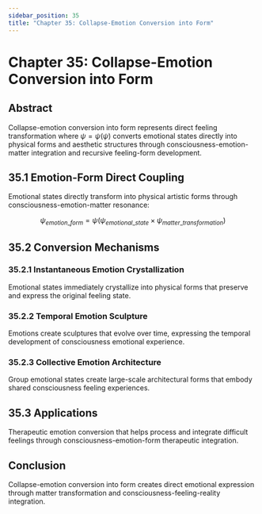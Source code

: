 ```yaml
---
sidebar_position: 35
title: "Chapter 35: Collapse-Emotion Conversion into Form"
---
```


# Chapter 35: Collapse-Emotion Conversion into Form

## Abstract

Collapse-emotion conversion into form represents direct feeling transformation where $\psi = \psi(\psi)$ converts emotional states directly into physical forms and aesthetic structures through consciousness-emotion-matter integration and recursive feeling-form development.

## 35.1 Emotion-Form Direct Coupling

Emotional states directly transform into physical artistic forms through consciousness-emotion-matter resonance:

$$\psi_{emotion\_form} = \psi(\psi_{emotional\_state} \times \psi_{matter\_transformation})$$

## 35.2 Conversion Mechanisms

### 35.2.1 Instantaneous Emotion Crystallization

Emotional states immediately crystallize into physical forms that preserve and express the original feeling state.

### 35.2.2 Temporal Emotion Sculpture

Emotions create sculptures that evolve over time, expressing the temporal development of consciousness emotional experience.

### 35.2.3 Collective Emotion Architecture

Group emotional states create large-scale architectural forms that embody shared consciousness feeling experiences.

## 35.3 Applications

Therapeutic emotion conversion that helps process and integrate difficult feelings through consciousness-emotion-form therapeutic integration.

## Conclusion

Collapse-emotion conversion into form creates direct emotional expression through matter transformation and consciousness-feeling-reality integration. 